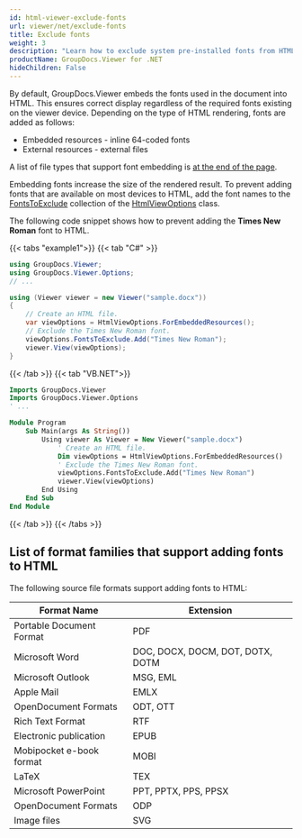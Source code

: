 ```yaml
---
id: html-viewer-exclude-fonts
url: viewer/net/exclude-fonts
title: Exclude fonts
weight: 3
description: "Learn how to exclude system pre-installed fonts from HTML markup to reduce rendered document size when rendering documents using GroupDocs.Viewer for .NET."
productName: GroupDocs.Viewer for .NET
hideChildren: False
---
```

By default, GroupDocs.Viewer embeds the fonts used in the document into HTML. This ensures correct display regardless of the required fonts existing on the viewer device. Depending on the type of HTML rendering, fonts are added as follows:

* Embedded resources - inline 64-coded fonts
* External resources - external files
  
A list of file types that support font embedding is [at the end of the page](#list-of-format-families-that-support-adding-fonts-to-HTML).

Embedding fonts increase the size of the rendered result. To prevent adding fonts that are available on most devices to HTML, add the font names to the [FontsToExclude](https://reference.groupdocs.com/net/viewer/groupdocs.viewer.options/htmlviewoptions/properties/fontstoexclude) collection of the [HtmlViewOptions](https://reference.groupdocs.com/net/viewer/groupdocs.viewer.options/htmlviewoptions) class.

The following code snippet shows how to prevent adding the **Times New Roman** font to HTML.

{{< tabs "example1">}}
{{< tab "C#" >}}
```csharp
using GroupDocs.Viewer;
using GroupDocs.Viewer.Options;
// ...

using (Viewer viewer = new Viewer("sample.docx"))
{
    // Create an HTML file.
    var viewOptions = HtmlViewOptions.ForEmbeddedResources();
    // Exclude the Times New Roman font.
    viewOptions.FontsToExclude.Add("Times New Roman");
    viewer.View(viewOptions);
}
```
{{< /tab >}}
{{< tab "VB.NET">}}
```vb
Imports GroupDocs.Viewer
Imports GroupDocs.Viewer.Options
' ...

Module Program
    Sub Main(args As String())
        Using viewer As Viewer = New Viewer("sample.docx")
            ' Create an HTML file.
            Dim viewOptions = HtmlViewOptions.ForEmbeddedResources()
            ' Exclude the Times New Roman font.
            viewOptions.FontsToExclude.Add("Times New Roman")
            viewer.View(viewOptions)
        End Using
    End Sub
End Module
```
{{< /tab >}}
{{< /tabs >}}

## List of format families that support adding fonts to HTML

The following source file formats support adding fonts to HTML:

| Format Name | Extension |
| --- | --- |
| Portable Document Format | PDF |
| Microsoft Word | DOC, DOCX, DOCM, DOT, DOTX, DOTM |
| Microsoft Outlook | MSG, EML |
| Apple Mail | EMLX |
| OpenDocument Formats | ODT, OTT |
| Rich Text Format | RTF |
| Electronic publication | EPUB |
| Mobipocket e-book format | MOBI |
| LaTeX | TEX |
| Microsoft PowerPoint | PPT, PPTX, PPS, PPSX |
| OpenDocument Formats | ODP |
| Image files | SVG  |
